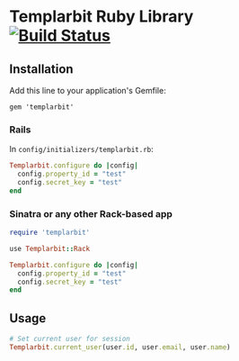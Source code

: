 # Templarbit Ruby Library [![Build Status](https://travis-ci.org/templarbit/templarbit-ruby.svg?branch=master)](https://travis-ci.org/templarbit/templarbit-ruby)

## Installation

Add this line to your application's Gemfile:

```
gem 'templarbit'
```

### Rails

In `config/initializers/templarbit.rb`:

```ruby
Templarbit.configure do |config|
  config.property_id = "test"
  config.secret_key = "test"
end
```

### Sinatra or any other Rack-based app

```ruby
require 'templarbit'

use Templarbit::Rack

Templarbit.configure do |config|
  config.property_id = "test"
  config.secret_key = "test"
end
```

## Usage

```ruby
# Set current user for session
Templarbit.current_user(user.id, user.email, user.name)
```
